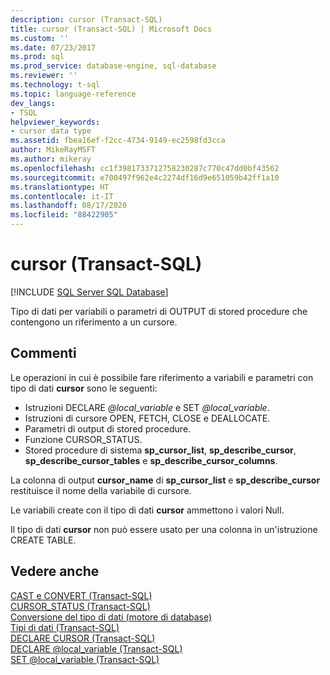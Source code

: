 ```yaml
---
description: cursor (Transact-SQL)
title: cursor (Transact-SQL) | Microsoft Docs
ms.custom: ''
ms.date: 07/23/2017
ms.prod: sql
ms.prod_service: database-engine, sql-database
ms.reviewer: ''
ms.technology: t-sql
ms.topic: language-reference
dev_langs:
- TSQL
helpviewer_keywords:
- cursor data type
ms.assetid: fbea16ef-f2cc-4734-9149-ec2598fd3cca
author: MikeRayMSFT
ms.author: mikeray
ms.openlocfilehash: cc1f3981733712758230287c770c47dd0bf43562
ms.sourcegitcommit: e700497f962e4c2274df16d9e651059b42ff1a10
ms.translationtype: HT
ms.contentlocale: it-IT
ms.lasthandoff: 08/17/2020
ms.locfileid: "88422905"
---
```

# <a name="cursor-transact-sql"></a>cursor (Transact-SQL)
[!INCLUDE [SQL Server SQL Database](../../includes/applies-to-version/sql-asdb.md)]

Tipo di dati per variabili o parametri di OUTPUT di stored procedure che contengono un riferimento a un cursore.
  
## <a name="remarks"></a>Commenti  
Le operazioni in cui è possibile fare riferimento a variabili e parametri con tipo di dati **cursor** sono le seguenti:
-   Istruzioni DECLARE *\@local_variable* e SET *\@local_variable*.  
-   Istruzioni di cursore OPEN, FETCH, CLOSE e DEALLOCATE.  
-   Parametri di output di stored procedure.  
-   Funzione CURSOR_STATUS.  
-   Stored procedure di sistema **sp_cursor_list**, **sp_describe_cursor**, **sp_describe_cursor_tables** e **sp_describe_cursor_columns**.  
  
La colonna di output **cursor_name** di **sp_cursor_list** e **sp_describe_cursor** restituisce il nome della variabile di cursore.
  
Le variabili create con il tipo di dati **cursor** ammettono i valori Null.
  
Il tipo di dati **cursor** non può essere usato per una colonna in un'istruzione CREATE TABLE.
  
## <a name="see-also"></a>Vedere anche
[CAST e CONVERT &#40;Transact-SQL&#41;](../../t-sql/functions/cast-and-convert-transact-sql.md)  
[CURSOR_STATUS &#40;Transact-SQL&#41;](../../t-sql/functions/cursor-status-transact-sql.md)  
[Conversione del tipo di dati &#40;motore di database&#41;](../../t-sql/data-types/data-type-conversion-database-engine.md)  
[Tipi di dati &#40;Transact-SQL&#41;](../../t-sql/data-types/data-types-transact-sql.md)  
[DECLARE CURSOR &#40;Transact-SQL&#41;](../../t-sql/language-elements/declare-cursor-transact-sql.md)  
[DECLARE @local_variable &#40;Transact-SQL&#41;](../../t-sql/language-elements/declare-local-variable-transact-sql.md)  
[SET @local_variable &#40;Transact-SQL&#41;](../../t-sql/language-elements/set-local-variable-transact-sql.md)
  
  
